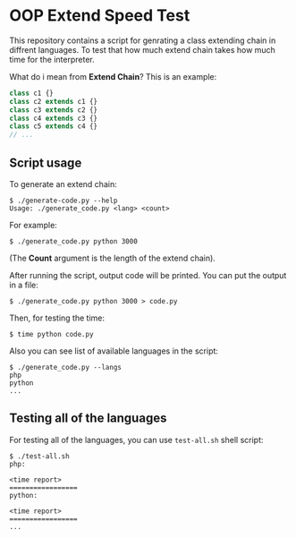 # OOP Extend Speed Test
This repository contains a script for genrating a class extending chain in diffrent languages.
To test that how much extend chain takes how much time for the interpreter.

What do i mean from **Extend Chain**?
This is an example:

```php
class c1 {}
class c2 extends c1 {}
class c3 extends c2 {}
class c4 extends c3 {}
class c5 extends c4 {}
// ...
```

## Script usage
To generate an extend chain:

```shell
$ ./generate-code.py --help
Usage: ./generate_code.py <lang> <count>
```

For example:

```shell
$ ./generate_code.py python 3000
```

(The **Count** argument is the length of the extend chain).

After running the script, output code will be printed. You can put the output in a file:

```shell
$ ./generate_code.py python 3000 > code.py
```

Then, for testing the time:

```shell
$ time python code.py
```

Also you can see list of available languages in the script:

```shell
$ ./generate_code.py --langs
php
python
...
```

## Testing all of the languages
For testing all of the languages, you can use `test-all.sh` shell script:

```shell
$ ./test-all.sh
php:

<time report>
=================
python:

<time report>
=================
...
```

